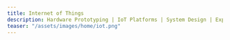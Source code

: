```yaml
---
title: Internet of Things
description: Hardware Prototyping | IoT Platforms | System Design | Experience Design
teaser: "/assets/images/home/iot.png"
---
```

